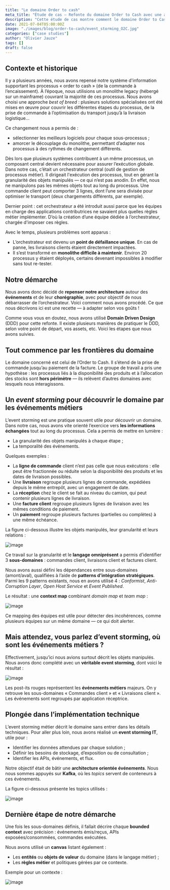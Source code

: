 ```yaml
---
title: "Le domaine Order to cash"
meta_title: "Étude de cas – Refonte du domaine Order to Cash avec une architecture événementielle"
description: "Cette étude de cas montre comment le domaine Order to Cash a été redéfini en s’appuyant sur le Domain Driven Design, l’Event Storming et une architecture orientée événements pour supprimer un orchestrateur devenu critique."
date: 2021-07-04T05:00:00Z
image: "./images/blog/order-to-cash/event_storming_O2C.jpg"
categories: ["case studies"]
author: "Olivier Jauze"
tags: []
draft: false
---
```


## Contexte et historique

Il y a plusieurs années, nous avons repensé notre système d'information supportant les processus « order to cash » (de la commande à l’encaissement). À l’époque, nous utilisions un monolithe legacy (hébergé sur un mainframe) couvrant la majorité de ces processus. Nous avons choisi une approche *best of breed* : plusieurs solutions spécialisées ont été mises en œuvre pour couvrir les différentes étapes du processus, de la prise de commande à l’optimisation du transport jusqu’à la livraison logistique...

Ce changement nous a permis de :

* sélectionner les meilleurs logiciels pour chaque sous-processus ;
* amorcer le découplage du monolithe, permettant d’adapter nos processus à des rythmes de changement différents.

Dès lors que plusieurs systèmes contribuent à un même processus, un composant central devient nécessaire pour assurer l’exécution globale. Dans notre cas, c’était un orchestrateur central (outil de gestion de processus métier). Il dirigeait l'exécution des processus, tout en gérant la granularité des objets manipulés — ce qui n’est pas anodin. En effet, nous ne manipulons pas les mêmes objets tout au long du processus. Une commande client peut comporter 3 lignes, dont l’une sera divisée pour optimiser le transport (deux chargements différents, par exemple).

Dernier point : cet orchestrateur a été introduit aussi parce que les équipes en charge des applications contributrices ne savaient plus quelles règles métier implémenter. D’où la création d’une équipe dédiée à l’orchestrateur, chargée d'imposer ces règles.

Avec le temps, plusieurs problèmes sont apparus :

* L’orchestrateur est devenu un **point de défaillance unique**. En cas de panne, les livraisons clients étaient directement impactées.
* Il s’est transformé en **monolithe difficile à maintenir**. Environ 20 processus y étaient déployés, certains devenant impossibles à modifier sans tout re-tester.

## Notre démarche

Nous avons donc décidé de **repenser notre architecture** autour des **événements** et de leur **chorégraphie**, avec pour objectif de nous débarrasser de l’orchestrateur. Voici comment nous avons procédé. Ce que nous décrivons ici est une recette — à adapter selon vos goûts !

Comme vous vous en doutez, nous avons utilisé **Domain Driven Design** (DDD) pour cette refonte. Il existe plusieurs manières de pratiquer le DDD, selon votre point de départ, vos assets, etc. Voici les étapes que nous avons suivies.

## Tout commence par les frontières du domaine

Le domaine concerné est celui de l’Order to Cash. Il s’étend de la prise de commande jusqu’au paiement de la facture. Le groupe de travail a pris une hypothèse : les processus liés à la disponibilité des produits et à l’allocation des stocks sont **hors périmètre** — ils relèvent d’autres domaines avec lesquels nous interagissons.

## Un *event storming* pour découvrir le domaine par les événements métiers

L’event storming est une pratique souvent utile pour découvrir un domaine. Dans notre cas, nous avons vite orienté l’exercice vers **les informations échangées** tout au long du processus. Cela a permis de mettre en lumière :

* La granularité des objets manipulés à chaque étape ;
* La temporalité des événements.

Quelques exemples :

* La **ligne de commande** client n’est pas celle que nous exécutons : elle peut être fractionnée ou réduite selon la disponibilité des produits et les dates de livraison possibles.
* Une **livraison** regroupe plusieurs lignes de commande, expédiées depuis le même entrepôt, avec un engagement de date.
* La **réception** chez le client se fait au niveau du camion, qui peut contenir plusieurs lignes de livraison.
* Une **facture client** regroupe plusieurs lignes de livraison avec les mêmes conditions de paiement.
* Un **paiement** regroupe plusieurs factures (partielles ou complètes) à une même échéance.

La figure ci-dessous illustre les objets manipulés, leur granularité et leurs relations :

![image](./images/blog/order-to-cash/object_granularity.png)

Ce travail sur la granularité et le **langage omniprésent** a permis d’identifier 3 **sous-domaines** : commandes client, livraisons client et factures client.

Nous avons aussi défini les dépendances entre sous-domaines (amont/aval), qualifiées à l’aide de **patterns d’intégration stratégiques**. Parmi les 9 patterns existants, nous en avons utilisé 4 : *Conformist*, *Anti-Corruption Layer*, *Open Host Service* et *Event Published*.

Le résultat : une **context map** combinant *domain map* et *team map* :

![image](./images/blog/order-to-cash/o2c_domain.png)

Ce mapping des équipes est utile pour détecter des incohérences, comme plusieurs équipes sur un même domaine — ce qui doit alerter.

## Mais attendez, vous parlez d’event storming, où sont les événements métiers ?

Effectivement, jusqu’ici nous avions surtout décrit les objets manipulés. Nous avons donc complété avec un **véritable event storming**, dont voici le résultat :

![image](./images/blog/order-to-cash/event_storming_O2C.jpg)

Les post-its rouges représentent les **événements métiers** majeurs. On y retrouve les sous-domaines « Commandes client » et « Livraisons client ». Les événements sont regroupés par application réceptrice.

## Plongée dans l’implémentation technique

L’event storming métier décrit le domaine sans entrer dans les détails techniques. Pour aller plus loin, nous avons réalisé un **event storming IT**, utile pour :

* Identifier les données attendues par chaque solution ;
* Définir les besoins de stockage, d’exposition ou de consultation ;
* Identifier les APIs, événements, et flux.

Notre objectif était de bâtir une **architecture orientée événements**. Nous nous sommes appuyés sur **Kafka**, où les *topics* servent de conteneurs à ces événements.

La figure ci-dessous présente les topics utilisés :

![image](./images/blog/order-to-cash/event_storming_it.png)

## Dernière étape de notre démarche

Une fois les sous-domaines définis, il fallait décrire chaque **bounded context** avec précision : événements émis/reçus, APIs exposées/consommées, commandes exécutées.

Nous avons utilisé un **canvas** listant également :

* Les **entités** ou **objets de valeur** du domaine (dans le langage métier) ;
* Les **règles métier** et politiques gérées par ce contexte.

Exemple pour un contexte :

![image](./images/blog/order-to-cash/bounded_context_canvas.jpg)

